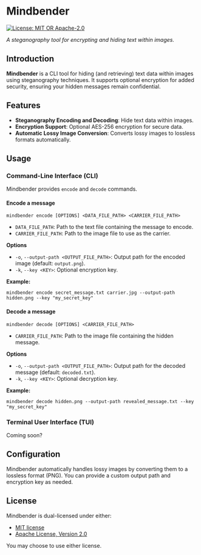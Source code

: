 
# Mindbender

[![License: MIT OR Apache-2.0](https://img.shields.io/badge/license-MIT%2FApache--2.0-blue.svg)](#license)

*A steganography tool for encrypting and hiding text within images.*

## Introduction

**Mindbender** is a CLI tool for hiding (and retrieving) text data within images using steganography techniques. It supports optional encryption for added security, ensuring your hidden messages remain confidential.

## Features

- **Steganography Encoding and Decoding**: Hide text data within images.
- **Encryption Support**: Optional AES-256 encryption for secure data.
- **Automatic Lossy Image Conversion**: Converts lossy images to lossless formats automatically.

## Usage

### Command-Line Interface (CLI)

Mindbender provides `encode` and `decode` commands.

#### Encode a message
```
mindbender encode [OPTIONS] <DATA_FILE_PATH> <CARRIER_FILE_PATH>
```
- `DATA_FILE_PATH`: Path to the text file containing the message to encode.
- `CARRIER_FILE_PATH`: Path to the image file to use as the carrier.

**Options**
-   `-o`, `--output-path <OUTPUT_FILE_PATH>`: Output path for the encoded image (default: `output.png`).
-   `-k`, `--key <KEY>`: Optional encryption key.

**Example:**
```
mindbender encode secret_message.txt carrier.jpg --output-path hidden.png --key "my_secret_key"
```

#### Decode a message
```
mindbender decode [OPTIONS] <CARRIER_FILE_PATH>
```
- `CARRIER_FILE_PATH`: Path to the image file containing the hidden message.

**Options**
-   `-o`, `--output-path <OUTPUT_FILE_PATH>`: Output path for the decoded message (default: `decoded.txt`).
-   `-k`, `--key <KEY>`: Optional decryption key.

**Example:**
```
mindbender decode hidden.png --output-path revealed_message.txt --key "my_secret_key"
```

### Terminal User Interface (TUI)

Coming soon?

## Configuration
Mindbender automatically handles lossy images by converting them to a lossless format (PNG). You can provide a custom output path and encryption key as needed.

## License

Mindbender is dual-licensed under either:

-   [MIT license](LICENSE-MIT.md)
-   [Apache License, Version 2.0](LICENSE-APACHE.md)

You may choose to use either license.

